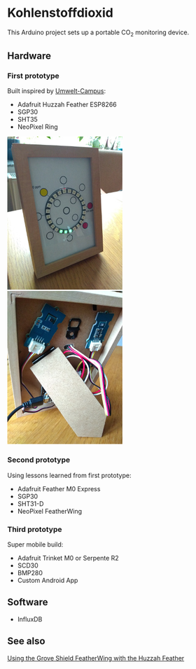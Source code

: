 # Kohlenstoffdioxid
This Arduino project sets up a portable CO<sub>2</sub> monitoring device.

## Hardware
### First prototype
Built inspired by [Umwelt-Campus](https://www.umwelt-campus.de/forschung/projekte/iot-werkstatt/ideen-zur-corona-krise-1):
- Adafruit Huzzah Feather ESP8266
- SGP30
- SHT35
- NeoPixel Ring

![first_prototype_front](/docs/first_prototype_front.jpg) ![first_prototype_front](/docs/first_prototype_back.jpg) 
### Second prototype
Using lessons learned from first prototype:
- Adafruit Feather M0 Express
- SGP30
- SHT31-D
- NeoPixel FeatherWing
### Third prototype
Super mobile build:
- Adafruit Trinket M0 or Serpente R2
- SCD30
- BMP280
- Custom Android App

## Software
- InfluxDB

## See also
[Using the Grove Shield FeatherWing with the Huzzah Feather](https://github.com/Quitania/kohlenstoffdioxid/wiki/Using-the-Grove-Shield-FeatherWing-with-the-Huzzah-Feather)
